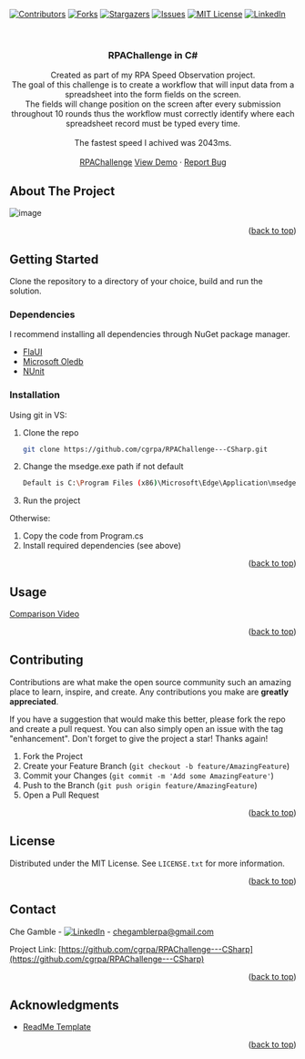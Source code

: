 <!-- Improved compatibility of back to top link: See: https://github.com/othneildrew/Best-README-Template/pull/73 -->
<a name="readme-top"></a>



<!-- PROJECT SHIELDS -->
<!--
*** I'm using markdown "reference style" links for readability.
*** Reference links are enclosed in brackets [ ] instead of parentheses ( ).
*** See the bottom of this document for the declaration of the reference variables
*** for contributors-url, forks-url, etc. This is an optional, concise syntax you may use.
*** https://www.markdownguide.org/basic-syntax/#reference-style-links
-->
[![Contributors][contributors-shield]][contributors-url]
[![Forks][forks-shield]][forks-url]
[![Stargazers][stars-shield]][stars-url]
[![Issues][issues-shield]][issues-url]
[![MIT License][license-shield]][license-url]
[![LinkedIn][linkedin-shield]][linkedin-url]



<br />
<h3 align="center">RPAChallenge in C#</h3>

  <p align="center">
    Created as part of my RPA Speed Observation project.
    <br />
    The goal of this challenge is to create a workflow that will input data from a spreadsheet into the form fields on the screen.
    <br />
    The fields will change position on the screen after every submission throughout 10 rounds thus the workflow must correctly identify where each spreadsheet record must be typed every time.
    <br />
    <br />
    The fastest speed I achived was 2043ms.
    <br />
    <br>
    <a href="https://rpachallenge.com">RPAChallenge</a>
    <a href="https://www.linkedin.com/posts/chegamble_rpa-uipath-rpachallenge-activity-6990601937469505536-nq9U?utm_source=share&utm_medium=member_desktop">View Demo</a>
    ·
    <a href="https://github.com/cgrpa/RPAChallenge---CSharp/issues">Report Bug</a>
   
  </p>
</div>





<!-- ABOUT THE PROJECT -->
## About The Project
![image](https://user-images.githubusercontent.com/95618126/203077722-01f069b8-43f2-4b80-954a-75927b5bfdb7.png)


<p align="right">(<a href="#readme-top">back to top</a>)</p>

<!-- GETTING STARTED -->
## Getting Started

Clone the repository to a directory of your choice, build and run the solution.

### Dependencies

I recommend installing all dependencies through NuGet package manager.
* [FlaUI](https://github.com/FlaUI/FlaUI)
* [Microsoft Oledb](System.Data.OleDb)
* [NUnit](https://nunit.org/)

### Installation
Using git in VS:
1. Clone the repo
   ```sh
   git clone https://github.com/cgrpa/RPAChallenge---CSharp.git
   ```
2. Change the msedge.exe path if not default
   ```sh
   Default is C:\Program Files (x86)\Microsoft\Edge\Application\msedge.exe
   ```
3. Run the project

Otherwise:
1. Copy the code from Program.cs
2. Install required dependencies (see above)


<p align="right">(<a href="#readme-top">back to top</a>)</p>



<!-- USAGE EXAMPLES -->
## Usage

[Comparison Video](https://www.linkedin.com/posts/chegamble_rpa-uipath-rpachallenge-activity-6990601937469505536-nq9U?utm_source=share&utm_medium=member_desktop)
<p align="right">(<a href="#readme-top">back to top</a>)</p>

<!-- CONTRIBUTING -->
## Contributing

Contributions are what make the open source community such an amazing place to learn, inspire, and create. Any contributions you make are **greatly appreciated**.

If you have a suggestion that would make this better, please fork the repo and create a pull request. You can also simply open an issue with the tag "enhancement".
Don't forget to give the project a star! Thanks again!

1. Fork the Project
2. Create your Feature Branch (`git checkout -b feature/AmazingFeature`)
3. Commit your Changes (`git commit -m 'Add some AmazingFeature'`)
4. Push to the Branch (`git push origin feature/AmazingFeature`)
5. Open a Pull Request

<p align="right">(<a href="#readme-top">back to top</a>)</p>



<!-- LICENSE -->
## License

Distributed under the MIT License. See `LICENSE.txt` for more information.

<p align="right">(<a href="#readme-top">back to top</a>)</p>



<!-- CONTACT -->
## Contact

Che Gamble - [![LinkedIn][linkedin-shield]][linkedin-url] - chegamblerpa@gmail.com

Project Link: [https://github.com/cgrpa/RPAChallenge---CSharp](https://github.com/cgrpa/RPAChallenge---CSharp)

<p align="right">(<a href="#readme-top">back to top</a>)</p>



<!-- ACKNOWLEDGMENTS -->
## Acknowledgments

* [ReadMe Template](https://github.com/othneildrew/Best-README-Template)

<p align="right">(<a href="#readme-top">back to top</a>)</p>



<!-- MARKDOWN LINKS & IMAGES -->
<!-- https://www.markdownguide.org/basic-syntax/#reference-style-links -->
[contributors-shield]: https://img.shields.io/github/contributors/cgrpa/RPAChallenge---CSharp.svg?style=for-the-badge
[contributors-url]: https://github.com/cgrpa/RPAChallenge---CSharp/graphs/contributors
[forks-shield]: https://img.shields.io/github/forks/cgrpa/RPAChallenge---CSharp.svg?style=for-the-badge
[forks-url]: https://github.com/cgrpa/RPAChallenge---CSharp/network/members
[stars-shield]: https://img.shields.io/github/stars/cgrpa/RPAChallenge---CSharp.svg?style=for-the-badge
[stars-url]: https://github.com/cgrpa/RPAChallenge---CSharp/stargazers
[issues-shield]: https://img.shields.io/github/issues/cgrpa/RPAChallenge---CSharp.svg?style=for-the-badge
[issues-url]: https://github.com/cgrpa/RPAChallenge---CSharp/issues
[license-shield]: https://img.shields.io/github/license/cgrpa/RPAChallenge---CSharp.svg?style=for-the-badge
[license-url]: https://github.com/cgrpa/RPAChallenge---CSharp/blob/master/LICENSE.txt
[linkedin-shield]: https://img.shields.io/badge/-LinkedIn-black.svg?style=for-the-badge&logo=linkedin&colorB=555
[linkedin-url]: https://linkedin.com/in/chegamble
[product-screenshot]: images/screenshot.png
[Next.js]: https://img.shields.io/badge/next.js-000000?style=for-the-badge&logo=nextdotjs&logoColor=white
[Next-url]: https://nextjs.org/
[React.js]: https://img.shields.io/badge/React-20232A?style=for-the-badge&logo=react&logoColor=61DAFB
[React-url]: https://reactjs.org/
[Vue.js]: https://img.shields.io/badge/Vue.js-35495E?style=for-the-badge&logo=vuedotjs&logoColor=4FC08D
[Vue-url]: https://vuejs.org/
[Angular.io]: https://img.shields.io/badge/Angular-DD0031?style=for-the-badge&logo=angular&logoColor=white
[Angular-url]: https://angular.io/
[Svelte.dev]: https://img.shields.io/badge/Svelte-4A4A55?style=for-the-badge&logo=svelte&logoColor=FF3E00
[Svelte-url]: https://svelte.dev/
[Laravel.com]: https://img.shields.io/badge/Laravel-FF2D20?style=for-the-badge&logo=laravel&logoColor=white
[Laravel-url]: https://laravel.com
[Bootstrap.com]: https://img.shields.io/badge/Bootstrap-563D7C?style=for-the-badge&logo=bootstrap&logoColor=white
[Bootstrap-url]: https://getbootstrap.com
[JQuery.com]: https://img.shields.io/badge/jQuery-0769AD?style=for-the-badge&logo=jquery&logoColor=white
[JQuery-url]: https://jquery.com 
